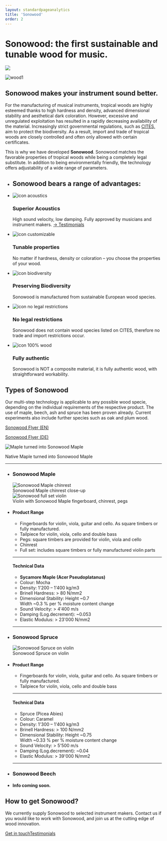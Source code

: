 ```yaml
---
layout: standardpageanalytics
title: 'Sonowood'
order: 2
---
```


<div class="full-width-kenburns">
    <div class="wrap-bg-image">
        <h1>Sonowood: the first sustainable and tunable wood for music.</h1>
        <p class="arrow-down"><img src="/swisswoodsolutions/assets/images/arrow-d-white.svg"/></p>
    </div>
    <img srcset="/swisswoodsolutions/assets/images/partners_2x.jpg"
         src="/swisswoodsolutions/assets/images/partners.jpg" alt="wood1">
</div>
<div class="full-width">
    <div class="wrap">
        <h2>Sonowood makes your instrument sound better.</h2>
        <p>
        For the manufacturing of musical instruments, tropical woods are highly esteemed thanks to high hardness and density, advanced dimensional stability and aesthetical dark coloration. However, excessive and unregulated exploitation has resulted in a rapidly decreasing availability of the material. Increasingly strict governmental regulations, such as <a href="https://www.cites.org/eng/disc/species.php" target="blank">CITES,</a> aim to protect the biodiversity. As a result, import and trade of tropical woods are closely controlled and often only allowed with certain certificates.
        </p>
        <p>
        This is why we have developed <strong>Sonowood</strong>. Sonowood matches the favorable properties of tropical woods while being a completely legal substitute. In addition to being environmentally friendly, the technology offers adjustability of a wide range of parameters.</p>
    </div>
</div>
<div class="full-width-grey">
    <div class="wrap-grid-3">
        <ul>
            <li>
            <h2>
            Sonowood bears a range of advantages:
            </h2>
            </li>
            <li>
                <img src="/swisswoodsolutions/assets/logo/sound.svg" alt="icon acoustics">
                <h3>Superior Acoustics</h3>
                <p>High sound velocity, low damping. Fully approved by musicians and instrument makers. <a href="/swisswoodsolutions/Testimonials">&rarr; Testimonials</a></p>
            </li>
            <li>
                <img src="/swisswoodsolutions/assets/logo/customizable.svg" alt="icon customizable">
                <h3>Tunable properties</h3>
                <p>No matter if hardness, density or coloration – you choose the properties of your wood.</p>
            </li>
            <li>
                <img src="/swisswoodsolutions/assets/logo/biodiverse.svg" alt="icon biodiversity">
                <h3>Preserving Biodiversity</h3>
                <p>Sonowood is manufactured from sustainable European wood species.</p>
            </li>
            <li>
                <img src="/swisswoodsolutions/assets/logo/legal.svg" alt="icon no legal restrictions">
                <h3>No legal restrictions</h3>
                <p>Sonowood does not contain wood species listed on CITES, therefore no trade and import restrictions occur.</p>
            </li>
            <li>
                <img src="/swisswoodsolutions/assets/logo/100.svg" alt="icon 100% wood">
                <h3>Fully authentic</h3>
                <p>Sonowood is NOT a composite material, it is fully authentic wood, with straightforward workability.</p>
            </li>
        </ul>
    </div>
</div>
<div class="full-width">
    <div class="wrap-grid-2">
        <h2>Types of Sonowood</h2>
        <p>Our multi-step technology is applicable to any possible wood specie, depending on the individual requirements of the respective product. The use of maple, beech, ash and spruce has been proven already. Current experiments also include further species such as oak and plum wood.</p>
        <p><a class="btn" href="/swisswoodsolutions/assets/docs/Flyer_Sonowood_A4-Trifold_EN_screen.pdf" target="blank">Sonowood Flyer (EN)</a></p>
        <p><a class="btn" href="/swisswoodsolutions/assets/docs/Flyer_Sonowood_A4-Trifold_DE_screen.pdf" target="blank">Sonowood Flyer (DE)</a></p>
        <p>
        <img  srcset="/swisswoodsolutions/assets/images/sonowood-maple-01_2x.jpg"
              src="/swisswoodsolutions/assets/images/sonowood-maple-01.jpg" alt="Maple turned into Sonowood Maple">
        <figcaption>Native Maple turned into Sonowood Maple</figcaption>
        </p>
        <hr>
        <ul>
            <li>
                  <h3>Sonowood Maple</h3>
                  <img  srcset="/swisswoodsolutions/assets/images/sonowood-maple-03_2x.jpg"
                        src="/swisswoodsolutions/assets/images/sonowood-maple-03.jpg" alt="Sonowood Maple chinrest">
                  <figcaption>Sonowood Maple chinrest close-up</figcaption>
                  <img srcset="/swisswoodsolutions/assets/images/sonowood-maple-02_2x.jpg"
                        src="/swisswoodsolutions/assets/images/sonowood-maple-02.jpg" alt="Sonowood full set violin">
                  <figcaption>Violin with Sonowood Maple fingerboard, chinrest, pegs</figcaption>
              </li>
              <li>
                  <h4>Product Range</h4>
                  <ul class="list-disc">
                    <li>Fingerboards for violin, viola, guitar and cello. As square timbers or fully manufactured.</li>
                    <li>Tailpiece for violin, viola, cello and double bass</li>
                    <li>Pegs: square timbers are provided for violin, viola and cello</li>
                    <li>Chinrest</li>
                    <li>Full set: includes square timbers or fully manufactured violin parts</li>
                  </ul>
                  <hr>
                  <h4>Technical Data</h4>
                  <ul class="list-disc">
                    <li><strong>Sycamore Maple (Acer Pseudoplatanus)</strong></li>
                    <li>Colour: Mocha</li>
                    <li>Density: 1'200 – 1'400 kg/m3</li>
                    <li>Brinell Hardness: > 80 N/mm2</li>
                    <li>Dimensional Stability: Height ~0.7<br> Width ~0.3 % per % moisture content change</li>
                    <li>Sound Velocity: > 4'400 m/s</li>
                    <li>Damping (Log.decrement): ~0.053</li>
                    <li>Elastic Modulus: > 23'000 N/mm2</li>
                  </ul>
                  <hr>
            </li>
            <li>  
                  <h3>Sonowood Spruce</h3>
                  <img srcset="/swisswoodsolutions/assets/images/sonowood-spruce-02_2x.jpg"
                        src="/swisswoodsolutions/assets/images/sonowood-spruce-02.jpg" alt="Sonowood Spruce on violin">
                  <figcaption>Sonowood Spruce on violin</figcaption>
            </li>
            <li>
                <h4>Product Range</h4>
                <ul class="list-disc">
                  <li>Fingerboards for violin, viola, guitar and cello. As square timbers or fully manufactured.</li>
                  <li>Tailpiece for violin, viola, cello and double bass</li>
                </ul>
                <hr>
                <h4>Technical Data</h4>
                <ul class="list-disc">
                  <li>Spruce (Picea Abies)</li>
                  <li>Colour: Caramel</li>
                  <li>Density: 1'300 – 1'400 kg/m3</li>
                  <li>Brinell Hardness: > 100 N/mm2</li>
                  <li>Dimensional Stability: Height ~0.75<br> Width ~0.33 % per % moisture content change</li>
                  <li>Sound Velocity: > 5'500 m/s</li>
                  <li>Damping (Log.decrement): ~0.04</li>
                  <li>Elastic Modulus: > 39'000 N/mm2</li>
                </ul>
                <hr>
            </li>
            <li>  
                  <h3>Sonowood Beech</h3>
            </li>
            <li>
                  <h4> Info coming soon.</h4>
            </li>
          </ul>
      </div>
</div>
<div class="full-width-grey">
  <div class="wrap">          
      <h2>How to get Sonowood?</h2>
      <p>We currently supply Sonowood to selected instrument makers. Contact us if you would like to work with Sonowood, and join us at the cutting edge of wood innovation.</p>
      <p><a class="btn-red" href="/swisswoodsolutions/Contact">Get in touch</a><a class="btn" href="/swisswoodsolutions/Testimonials">Testimonials</a></p>
    </div>
</div>
